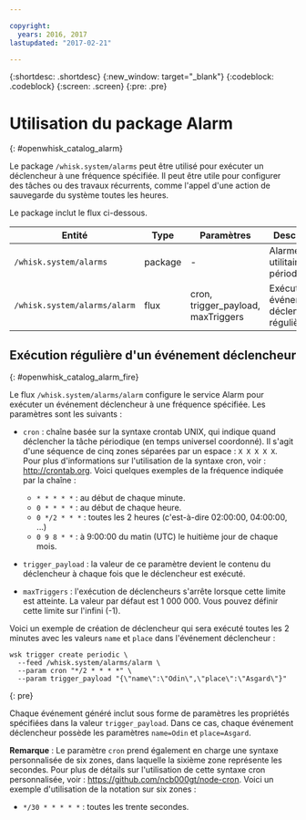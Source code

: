 ```yaml
---

copyright:
  years: 2016, 2017
lastupdated: "2017-02-21"

---
```


{:shortdesc: .shortdesc}
{:new_window: target="_blank"}
{:codeblock: .codeblock}
{:screen: .screen}
{:pre: .pre}

# Utilisation du package Alarm
{: #openwhisk_catalog_alarm}

Le package `/whisk.system/alarms` peut être utilisé pour exécuter un déclencheur à une fréquence spécifiée. Il peut être utile pour configurer des tâches ou des travaux récurrents, comme l'appel d'une action de sauvegarde du système toutes les heures.

Le package inclut le flux ci-dessous.

| Entité | Type | Paramètres | Description |
| --- | --- | --- | --- |
| `/whisk.system/alarms` | package | - | Alarmes et utilitaire périodique |
| `/whisk.system/alarms/alarm` | flux | cron, trigger_payload, maxTriggers | Exécuter un événement déclencheur régulièrement |


## Exécution régulière d'un événement déclencheur
{: #openwhisk_catalog_alarm_fire}

Le flux `/whisk.system/alarms/alarm` configure le service Alarm pour exécuter un événement déclencheur à une fréquence spécifiée. Les paramètres sont les suivants :

- `cron` : chaîne basée sur la syntaxe crontab UNIX, qui indique quand déclencher la tâche périodique (en temps universel coordonné). Il s'agit d'une séquence de cinq zones séparées par un espace : `X X X X X`.
Pour plus d'informations sur l'utilisation de la syntaxe cron, voir : http://crontab.org. Voici quelques exemples de la fréquence indiquée par la chaîne :

  - `* * * * *` : au début de chaque minute.
  - `0 * * * *` : au début de chaque heure.
  - `0 */2 * * *` : toutes les 2 heures (c'est-à-dire 02:00:00,
04:00:00, ...)
  - `0 9 8 * *` : à 9:00:00 du matin (UTC) le huitième jour de chaque mois.

- `trigger_payload` : la valeur de ce paramètre devient le contenu du déclencheur à chaque fois que le déclencheur est exécuté.

- `maxTriggers` : l'exécution de déclencheurs s'arrête lorsque cette limite est atteinte. La valeur par défaut est 1 000 000. Vous pouvez définir cette limite sur l'infini (-1).

Voici un exemple de création de déclencheur qui sera exécuté toutes les 2 minutes avec les valeurs `name` et `place` dans l'événement déclencheur :

  ```
  wsk trigger create periodic \
    --feed /whisk.system/alarms/alarm \
    --param cron "*/2 * * * *" \
    --param trigger_payload "{\"name\":\"Odin\",\"place\":\"Asgard\"}"
  ```
  {: pre}

Chaque événement généré inclut sous forme de paramètres les propriétés spécifiées dans la valeur `trigger_payload`. Dans ce cas, chaque événement déclencheur possède les paramètres `name=Odin` et `place=Asgard`.

**Remarque** : Le paramètre `cron` prend également en charge une syntaxe personnalisée de six zones, dans laquelle la sixième zone représente les secondes. 
Pour plus de détails sur l'utilisation de cette syntaxe cron personnalisée, voir : https://github.com/ncb000gt/node-cron. 
Voici un exemple d'utilisation de la notation sur six zones :
  - `*/30 * * * * *` : toutes les trente secondes.

